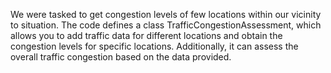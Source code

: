 We were tasked to get congestion levels of few locations within our vicinity to situation.
The code defines a class TrafficCongestionAssessment, which allows you to add traffic data for different locations and obtain the congestion levels for specific locations. Additionally, it can assess the overall traffic congestion based on the data provided.
